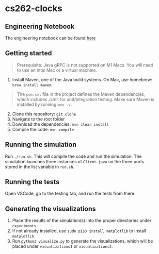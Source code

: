 # cs262-clocks
## Engineering Notebook
The engineering notebook can be found [here](https://docs.google.com/document/d/1YOrf8WIoCA7OLrn46ARJapOlARR92Ybnl2GgkMxo5LU/edit?usp=sharing)

## Getting started
> Prerequisite: Java gRPC is not supported on M1 Macs. You will need to use an Intel Mac or a virtual machine.
1. Install Maven, one of the Java build systems. On Mac, use homebrew: `brew install maven`.
> The `pom.xml` file in the project defines the Maven dependencies, which includes JUnit for unit/integration testing. Make sure Maven is installed by running `mvn -v`.
2. Clone this repository: `git clone`
3. Navigate to the root folder
4. Download the dependencies: `mvn clean install`
5. Compile the code: `mvn compile`

## Running the simulation
Run `./run.sh`. This will compile the code and run the simulation. The simulation launches three instances of `Client.java` on the three ports stored in the list variable in `run.sh`.

## Running the tests
Open VSCode, go to the testing tab, and run the tests from there.

## Generating the visualizations
1. Place the results of the simulation(s) into the proper directories under `experiments`
2. If not already installed, use `sudo pip3 install matplotlib` to install `matplotlib`
3. Run `python3 visualize.py` to generate the visualizations, which will be placed under `visualizations1` or `visualizations2`.
